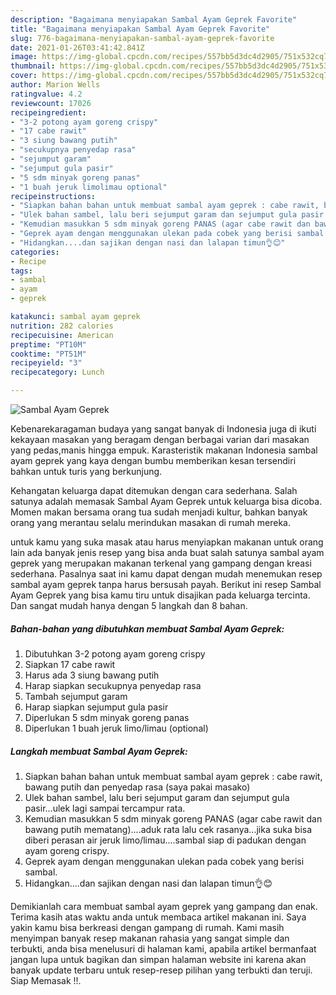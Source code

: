 ```yaml
---
description: "Bagaimana menyiapakan Sambal Ayam Geprek Favorite"
title: "Bagaimana menyiapakan Sambal Ayam Geprek Favorite"
slug: 776-bagaimana-menyiapakan-sambal-ayam-geprek-favorite
date: 2021-01-26T03:41:42.841Z
image: https://img-global.cpcdn.com/recipes/557bb5d3dc4d2905/751x532cq70/sambal-ayam-geprek-foto-resep-utama.jpg
thumbnail: https://img-global.cpcdn.com/recipes/557bb5d3dc4d2905/751x532cq70/sambal-ayam-geprek-foto-resep-utama.jpg
cover: https://img-global.cpcdn.com/recipes/557bb5d3dc4d2905/751x532cq70/sambal-ayam-geprek-foto-resep-utama.jpg
author: Marion Wells
ratingvalue: 4.2
reviewcount: 17026
recipeingredient:
- "3-2 potong ayam goreng crispy"
- "17 cabe rawit"
- "3 siung bawang putih"
- "secukupnya penyedap rasa"
- "sejumput garam"
- "sejumput gula pasir"
- "5 sdm minyak goreng panas"
- "1 buah jeruk limolimau optional"
recipeinstructions:
- "Siapkan bahan bahan untuk membuat sambal ayam geprek : cabe rawit, bawang putih dan penyedap rasa (saya pakai masako)"
- "Ulek bahan sambel, lalu beri sejumput garam dan sejumput gula pasir...ulek lagi sampai tercampur rata."
- "Kemudian masukkan 5 sdm minyak goreng PANAS (agar cabe rawit dan bawang putih mematang)....aduk rata lalu cek rasanya...jika suka bisa diberi perasan air jeruk limo/limau....sambal siap di padukan dengan ayam goreng crispy."
- "Geprek ayam dengan menggunakan ulekan pada cobek yang berisi sambal."
- "Hidangkan....dan sajikan dengan nasi dan lalapan timun👌😊"
categories:
- Recipe
tags:
- sambal
- ayam
- geprek

katakunci: sambal ayam geprek 
nutrition: 282 calories
recipecuisine: American
preptime: "PT10M"
cooktime: "PT51M"
recipeyield: "3"
recipecategory: Lunch

---
```



![Sambal Ayam Geprek](https://img-global.cpcdn.com/recipes/557bb5d3dc4d2905/751x532cq70/sambal-ayam-geprek-foto-resep-utama.jpg)

Kebenarekaragaman budaya yang sangat banyak di Indonesia juga di ikuti kekayaan masakan yang beragam dengan berbagai varian dari masakan yang pedas,manis hingga empuk. Karasteristik makanan Indonesia sambal ayam geprek yang kaya dengan bumbu memberikan kesan tersendiri bahkan untuk turis yang berkunjung.


Kehangatan keluarga dapat ditemukan dengan cara sederhana. Salah satunya adalah memasak Sambal Ayam Geprek untuk keluarga bisa dicoba. Momen makan bersama orang tua sudah menjadi kultur, bahkan banyak orang yang merantau selalu merindukan masakan di rumah mereka.



untuk kamu yang suka masak atau harus menyiapkan makanan untuk orang lain ada banyak jenis resep yang bisa anda buat salah satunya sambal ayam geprek yang merupakan makanan terkenal yang gampang dengan kreasi sederhana. Pasalnya saat ini kamu dapat dengan mudah menemukan resep sambal ayam geprek tanpa harus bersusah payah.
Berikut ini resep Sambal Ayam Geprek yang bisa kamu tiru untuk disajikan pada keluarga tercinta. Dan sangat mudah hanya dengan 5 langkah dan 8 bahan.


<!--inarticleads1-->

##### Bahan-bahan yang dibutuhkan membuat Sambal Ayam Geprek:

1. Dibutuhkan 3-2 potong ayam goreng crispy
1. Siapkan 17 cabe rawit
1. Harus ada 3 siung bawang putih
1. Harap siapkan secukupnya penyedap rasa
1. Tambah sejumput garam
1. Harap siapkan sejumput gula pasir
1. Diperlukan 5 sdm minyak goreng panas
1. Diperlukan 1 buah jeruk limo/limau (optional)




<!--inarticleads2-->

##### Langkah membuat  Sambal Ayam Geprek:

1. Siapkan bahan bahan untuk membuat sambal ayam geprek : cabe rawit, bawang putih dan penyedap rasa (saya pakai masako)
1. Ulek bahan sambel, lalu beri sejumput garam dan sejumput gula pasir...ulek lagi sampai tercampur rata.
1. Kemudian masukkan 5 sdm minyak goreng PANAS (agar cabe rawit dan bawang putih mematang)....aduk rata lalu cek rasanya...jika suka bisa diberi perasan air jeruk limo/limau....sambal siap di padukan dengan ayam goreng crispy.
1. Geprek ayam dengan menggunakan ulekan pada cobek yang berisi sambal.
1. Hidangkan....dan sajikan dengan nasi dan lalapan timun👌😊




Demikianlah cara membuat sambal ayam geprek yang gampang dan enak. Terima kasih atas waktu anda untuk membaca artikel makanan ini. Saya yakin kamu bisa berkreasi dengan gampang di rumah. Kami masih menyimpan banyak resep makanan rahasia yang sangat simple dan terbukti, anda bisa menelusuri di halaman kami, apabila artikel bermanfaat jangan lupa untuk bagikan dan simpan halaman website ini karena akan banyak update terbaru untuk resep-resep pilihan yang terbukti dan teruji. Siap Memasak !!. 
